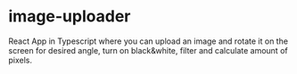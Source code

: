 # image-uploader
React App in Typescript where you can upload an image and rotate it on the screen for desired angle, turn on black&white, filter and calculate amount of pixels. 
